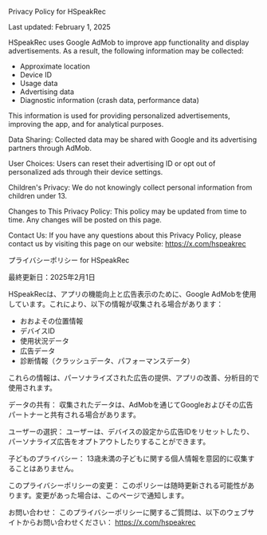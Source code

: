 Privacy Policy for HSpeakRec

Last updated: February 1, 2025

HSpeakRec uses Google AdMob to improve app functionality and display advertisements. As a result, the following information may be collected:

- Approximate location
- Device ID
- Usage data
- Advertising data
- Diagnostic information (crash data, performance data)

This information is used for providing personalized advertisements, improving the app, and for analytical purposes.

Data Sharing:
Collected data may be shared with Google and its advertising partners through AdMob.

User Choices:
Users can reset their advertising ID or opt out of personalized ads through their device settings.

Children's Privacy:
We do not knowingly collect personal information from children under 13.

Changes to This Privacy Policy:
This policy may be updated from time to time. Any changes will be posted on this page.

Contact Us:
If you have any questions about this Privacy Policy, please contact us by visiting this page on our website: https://x.com/hspeakrec



プライバシーポリシー for HSpeakRec

最終更新日：2025年2月1日

HSpeakRecは、アプリの機能向上と広告表示のために、Google AdMobを使用しています。これにより、以下の情報が収集される場合があります：

- おおよその位置情報
- デバイスID
- 使用状況データ
- 広告データ
- 診断情報（クラッシュデータ、パフォーマンスデータ）

これらの情報は、パーソナライズされた広告の提供、アプリの改善、分析目的で使用されます。

データの共有：
収集されたデータは、AdMobを通じてGoogleおよびその広告パートナーと共有される場合があります。

ユーザーの選択：
ユーザーは、デバイスの設定から広告IDをリセットしたり、パーソナライズ広告をオプトアウトしたりすることができます。

子どものプライバシー：
13歳未満の子どもに関する個人情報を意図的に収集することはありません。

このプライバシーポリシーの変更：
このポリシーは随時更新される可能性があります。変更があった場合は、このページで通知します。

お問い合わせ：
このプライバシーポリシーに関するご質問は、以下のウェブサイトからお問い合わせください：
https://x.com/hspeakrec
